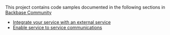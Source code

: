 This project contains code samples documented in the following sections in [Backbase Community](https://community.backbase.com/documentation/ServiceSDK/latest/index)

* [Integrate your service with an external service](https://community.backbase.com/documentation/ServiceSDK/latest/create_outbound_integration_service)
* [Enable service to service communications](https://community.backbase.com/documentation/ServiceSDK/latest/service_to_service_communication)
